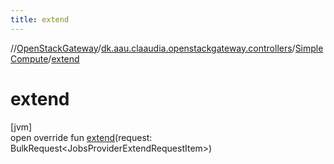 ```yaml
---
title: extend
---
```

//[OpenStackGateway](../../../index.html)/[dk.aau.claaudia.openstackgateway.controllers](../index.html)/[SimpleCompute](index.html)/[extend](extend.html)



# extend



[jvm]\
open override fun [extend](extend.html)(request: BulkRequest&lt;JobsProviderExtendRequestItem&gt;)




